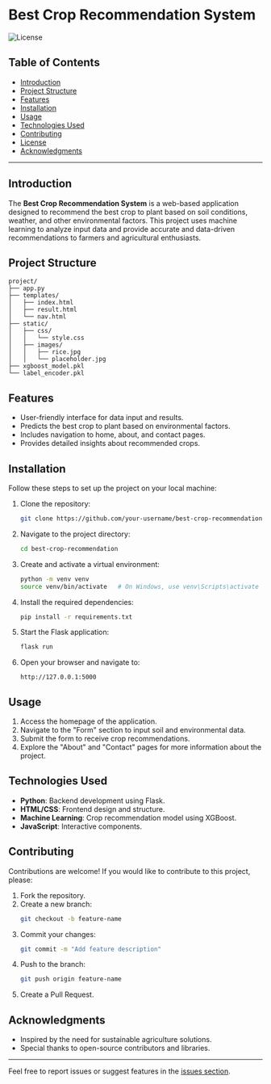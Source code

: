 # Best Crop Recommendation System

![License](https://img.shields.io/badge/license-MIT-green)

## Table of Contents
- [Introduction](#introduction)
- [Project Structure](#project-structure)
- [Features](#features)
- [Installation](#installation)
- [Usage](#usage)
- [Technologies Used](#technologies-used)
- [Contributing](#contributing)
- [License](#license)
- [Acknowledgments](#acknowledgments)

---

## Introduction
The **Best Crop Recommendation System** is a web-based application designed to recommend the best crop to plant based on soil conditions, weather, and other environmental factors. This project uses machine learning to analyze input data and provide accurate and data-driven recommendations to farmers and agricultural enthusiasts.

## Project Structure
```
project/
├── app.py
├── templates/
│   ├── index.html
│   ├── result.html
│   └── nav.html
├── static/
│   ├── css/
│   │   └── style.css
│   ├── images/
│   │   ├── rice.jpg
│   │   └── placeholder.jpg
├── xgboost_model.pkl
└── label_encoder.pkl
```
## Features
- User-friendly interface for data input and results.
- Predicts the best crop to plant based on environmental factors.
- Includes navigation to home, about, and contact pages.
- Provides detailed insights about recommended crops.

## Installation
Follow these steps to set up the project on your local machine:

1. Clone the repository:
   ```bash
   git clone https://github.com/your-username/best-crop-recommendation.git
   ```

2. Navigate to the project directory:
   ```bash
   cd best-crop-recommendation
   ```

3. Create and activate a virtual environment:
   ```bash
   python -m venv venv
   source venv/bin/activate   # On Windows, use venv\Scripts\activate
   ```

4. Install the required dependencies:
   ```bash
   pip install -r requirements.txt
   ```

5. Start the Flask application:
   ```bash
   flask run
   ```

6. Open your browser and navigate to:
   ```
   http://127.0.0.1:5000
   ```

## Usage
1. Access the homepage of the application.
2. Navigate to the "Form" section to input soil and environmental data.
3. Submit the form to receive crop recommendations.
4. Explore the "About" and "Contact" pages for more information about the project.

## Technologies Used
- **Python**: Backend development using Flask.
- **HTML/CSS**: Frontend design and structure.
- **Machine Learning**: Crop recommendation model using XGBoost.
- **JavaScript**: Interactive components.

## Contributing
Contributions are welcome! If you would like to contribute to this project, please:

1. Fork the repository.
2. Create a new branch:
   ```bash
   git checkout -b feature-name
   ```
3. Commit your changes:
   ```bash
   git commit -m "Add feature description"
   ```
4. Push to the branch:
   ```bash
   git push origin feature-name
   ```
5. Create a Pull Request.

## Acknowledgments
- Inspired by the need for sustainable agriculture solutions.
- Special thanks to open-source contributors and libraries.

---

Feel free to report issues or suggest features in the [issues section](https://github.com/SameerAha-007/best-crop-recommendation/issues).

